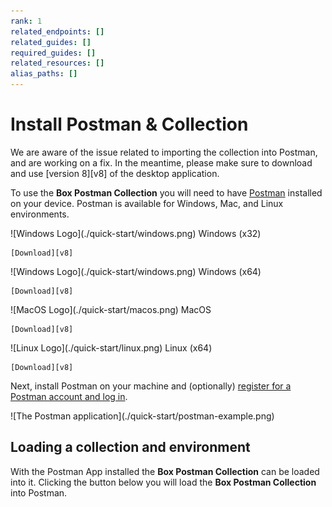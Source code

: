 ```yaml
---
rank: 1
related_endpoints: []
related_guides: []
required_guides: []
related_resources: []
alias_paths: []
---
```


# Install Postman & Collection

<Message type='danger'>
  We are aware of the issue related to importing the collection into Postman,
  and are working on a fix. In the meantime, please make sure to download
  and use [version 8][v8] of the desktop application.
</Message>

To use the **Box Postman Collection** you will need to have
[Postman][postman] installed on your device.
Postman is available for Windows, Mac, and Linux environments.

<Grid columns='4'>
  <Download>
    ![Windows Logo](./quick-start/windows.png) Windows (x32)

    [Download][v8]
  </Download>

  <Download>
    ![Windows Logo](./quick-start/windows.png) Windows (x64)

    [Download][v8]
  </Download>

  <Download>
    ![MacOS Logo](./quick-start/macos.png) MacOS

    [Download][v8]
  </Download>

  <Download>
    ![Linux Logo](./quick-start/linux.png) Linux (x64)

    [Download][v8]
  </Download>
</Grid>

Next, install Postman on your machine and (optionally)
[register for a Postman account and log in][register].

<ImageFrame border center>
  ![The Postman application](./quick-start/postman-example.png)
</ImageFrame>

## Loading a collection and environment

With the Postman App installed the **Box Postman Collection** can be loaded into
it. Clicking the button below you will load the **Box Postman
Collection** into Postman.

<Postman anonymous />

[register]: https://identity.getpostman.com/signup
[postman]: https://getpostman.com
[v8]: https://learning.postman.com/docs/administration/upgrading/#downloading-postman-v8

